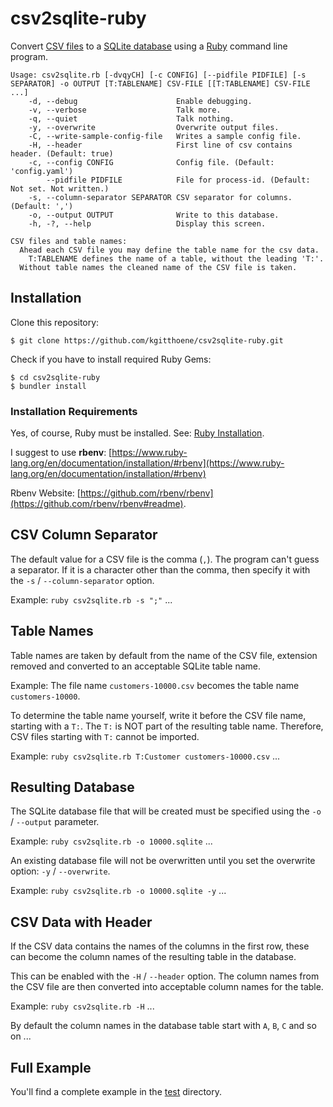 # csv2sqlite-ruby

Convert [CSV files](https://en.wikipedia.org/wiki/Comma-separated_values) to a [SQLite database](https://www.sqlite.org/) using a [Ruby](https://www.ruby-lang.org/) command line program.

```
Usage: csv2sqlite.rb [-dvqyCH] [-c CONFIG] [--pidfile PIDFILE] [-s SEPARATOR] -o OUTPUT [T:TABLENAME] CSV-FILE [[T:TABLENAME] CSV-FILE ...]
    -d, --debug                      Enable debugging.
    -v, --verbose                    Talk more.
    -q, --quiet                      Talk nothing.
    -y, --overwrite                  Overwrite output files.
    -C, --write-sample-config-file   Writes a sample config file.
    -H, --header                     First line of csv contains header. (Default: true)
    -c, --config CONFIG              Config file. (Default: 'config.yaml')
        --pidfile PIDFILE            File for process-id. (Default: Not set. Not written.)
    -s, --column-separator SEPARATOR CSV separator for columns. (Default: ',')
    -o, --output OUTPUT              Write to this database.
    -h, -?, --help                   Display this screen.

CSV files and table names:
  Ahead each CSV file you may define the table name for the csv data.
    T:TABLENAME defines the name of a table, without the leading 'T:'.
  Without table names the cleaned name of the CSV file is taken.
```

## Installation

Clone this repository:

```
$ git clone https://github.com/kgitthoene/csv2sqlite-ruby.git
```

Check if you have to install required Ruby Gems:

```
$ cd csv2sqlite-ruby
$ bundler install
```

### Installation Requirements

Yes, of course, Ruby must be installed.
See: [Ruby Installation](https://www.ruby-lang.org/en/documentation/installation/).

I suggest to use **rbenv**: [https://www.ruby-lang.org/en/documentation/installation/#rbenv](https://www.ruby-lang.org/en/documentation/installation/#rbenv)

Rbenv Website: [https://github.com/rbenv/rbenv](https://github.com/rbenv/rbenv#readme).

## CSV Column Separator

The default value for a CSV file is the comma (`,`).
The program can't guess a separator.
If it is a character other than the comma, then specify it with the `-s` / `--column-separator` option.

Example: `ruby csv2sqlite.rb -s ";"` ...

## Table Names

Table names are taken by default from the name of the CSV file, extension removed and converted to an acceptable SQLite table name.

Example: The file name `customers-10000.csv` becomes the table name `customers-10000`.

To determine the table name yourself, write it before the CSV file name, starting with a `T:`.
The `T:` is NOT part of the resulting table name.
Therefore, CSV files starting with `T:` cannot be imported.

Example: `ruby csv2sqlite.rb T:Customer customers-10000.csv` ...

## Resulting Database

The SQLite database file that will be created must be specified using the `-o` / `--output` parameter.

Example: `ruby csv2sqlite.rb -o 10000.sqlite` ...

An existing database file will not be overwritten until you set the overwrite option: `-y` / `--overwrite`.

Example: `ruby csv2sqlite.rb -o 10000.sqlite -y` ...

## CSV Data with Header

If the CSV data contains the names of the columns in the first row, these can become the column names of the resulting table in the database.

This can be enabled with the `-H` / `--header` option.
The column names from the CSV file are then converted into acceptable column names for the table.

Example: `ruby csv2sqlite.rb -H` ...

By default the column names in the database table start with `A`, `B`, `C` and so on ...

## Full Example

You'll find a complete example in the [test](test) directory.
